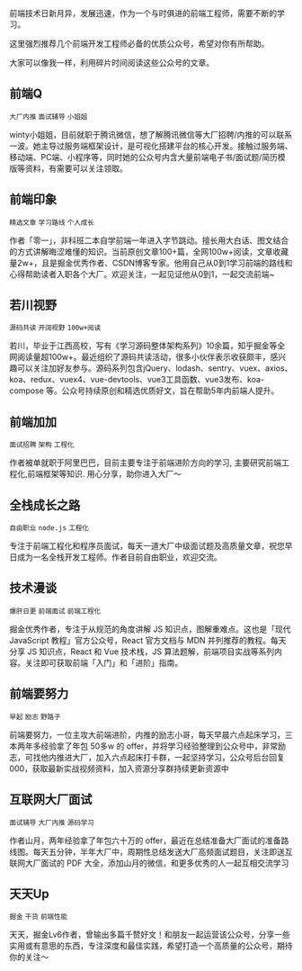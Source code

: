 前端技术日新月异，发展迅速，作为一个与时俱进的前端工程师，需要不断的学习。

这里强烈推荐几个前端开发工程师必备的优质公众号，希望对你有所帮助。

大家可以像我一样，利用碎片时间阅读这些公众号的文章。

## 前端Q

`大厂内推` `面试辅导` `小姐姐`

winty小姐姐，目前就职于腾讯微信，想了解腾讯微信等大厂招聘/内推的可以联系一波。她主导过服务端框架设计，是可视化搭建平台的核心开发。接触过服务端、移动端、PC端、小程序等，同时她的公众号内含大量前端电子书/面试题/简历模版等资料，有需要可以关注领取。

## 前端印象

`精选文章` `学习路线` `个人成长`

作者「零一」，非科班二本自学前端一年进入字节跳动。擅长用大白话、图文结合的方式讲解晦涩难懂的知识。当前原创文章100+篇，全网100w+阅读，文章收藏量2w+，且是掘金优秀作者、CSDN博客专家。他用自己从0到1学习前端的路线和心得帮助读者入职各个大厂。欢迎关注，一起见证他从0到1，一起交流前端~

## 若川视野

`源码共读` `开阔视野` `100w+阅读`

若川，毕业于江西高校，写有《学习源码整体架构系列》10余篇，知乎掘金等全网阅读量超100w+。最近组织了源码共读活动，很多小伙伴表示收获颇丰，感兴趣可以关注加好友参与。源码系列包含jQuery、lodash、sentry、vuex、axios、koa、redux、vuex4、vue-devtools、vue3工具函数、vue3发布、koa-compose 等。公众号持续原创和精选优质好文，旨在帮助5年内前端人提升。


## 前端加加

`面试招聘` `架构` `工程化`

作者被单就职于阿里巴巴，目前主要专注于前端进阶方向的学习, 主要研究前端工程化,前端框架等知识. 用心分享，助你进入大厂～

## 全栈成长之路

`自由职业` `node.js` `工程化`

专注于前端工程化和程序员面试，每天一道大厂中级面试题及高质量文章，祝您早日成为一名全栈开发工程师。作者目前自由职业，欢迎交流。

## 技术漫谈

`爆肝日更` `前端面试` `前端工程化`

掘金优秀作者，专注于从规范的角度讲解 JS 知识点，图解重难点。这也是「现代 JavaScript 教程」官方公众号，React 官方文档与 MDN 并列推荐的教程。每天分享 JS 知识点，React 和 Vue 技术栈，JS 算法题解，前端项目实战等系列内容。关注即可获取前端「入门」和「进阶」指南。

## 前端要努力

`早起` `励志` `野路子`

前端要努力，一位主攻大前端进阶，内推的励志小哥，每天早晨六点起床学习，三本两年多经验拿了年包 50多w 的 offer，并将学习经验整理到公众号中，非常励志，可找他内推进大厂，加入六点起床打卡群，一起坚持学习，公众号后台回复000，获取最新实战视频资料，加入资源分享群持续更新资源中

## 互联网大厂面试

`面试辅导` `大厂内推` `源码学习`

作者山月，两年经验拿了年包六十万的 offer，最近在总结准备大厂面试的准备路线图。每天五分钟，半年大厂中，周期性总结发送大厂高频面试题目，关注即送互联网大厂面试的 PDF 大全，添加山月的微信，和更多优秀的人一起互相交流学习

## 天天Up

`掘金` `干货` `前端性能`

天天，掘金Lv6作者，曾输出多篇千赞好文！和朋友一起运营该公众号，分享一些实用或有意思的东西，专注深度和最佳实践，希望打造一个高质量的公众号，期待你的关注～
